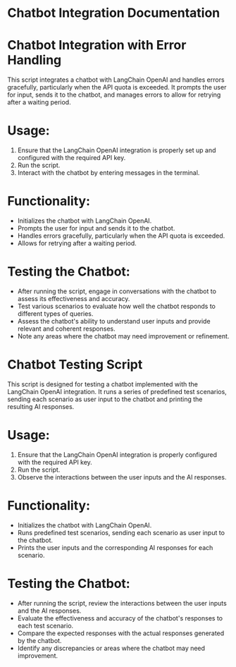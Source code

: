 # Chatbot Integration Documentation

# Chatbot Integration with Error Handling

This script integrates a chatbot with LangChain OpenAI and handles errors gracefully, particularly when the API quota is exceeded. It prompts the user for input, sends it to the chatbot, and manages errors to allow for retrying after a waiting period.

# Usage:
1. Ensure that the LangChain OpenAI integration is properly set up and configured with the required API key.
2. Run the script.
3. Interact with the chatbot by entering messages in the terminal.

# Functionality:
- Initializes the chatbot with LangChain OpenAI.
- Prompts the user for input and sends it to the chatbot.
- Handles errors gracefully, particularly when the API quota is exceeded.
- Allows for retrying after a waiting period.

# Testing the Chatbot:
- After running the script, engage in conversations with the chatbot to assess its effectiveness and accuracy.
- Test various scenarios to evaluate how well the chatbot responds to different types of queries.
- Assess the chatbot's ability to understand user inputs and provide relevant and coherent responses.
- Note any areas where the chatbot may need improvement or refinement.

# Chatbot Testing Script

This script is designed for testing a chatbot implemented with the LangChain OpenAI integration. It runs a series of predefined test scenarios, sending each scenario as user input to the chatbot and printing the resulting AI responses.

# Usage:
1. Ensure that the LangChain OpenAI integration is properly configured with the required API key.
2. Run the script.
3. Observe the interactions between the user inputs and the AI responses.

# Functionality:
- Initializes the chatbot with LangChain OpenAI.
- Runs predefined test scenarios, sending each scenario as user input to the chatbot.
- Prints the user inputs and the corresponding AI responses for each scenario.

# Testing the Chatbot:
- After running the script, review the interactions between the user inputs and the AI responses.
- Evaluate the effectiveness and accuracy of the chatbot's responses to each test scenario.
- Compare the expected responses with the actual responses generated by the chatbot.
- Identify any discrepancies or areas where the chatbot may need improvement.

